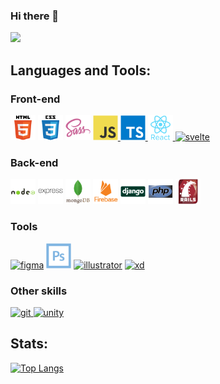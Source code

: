 ### Hi there 👋

<a href="https://clement-renou.web.app/">
 <img src="https://img.shields.io/badge/My_portfolio-critical?style=for-the-badge&logo=about.me&logoColor=white"/>
</a>

## Languages and Tools: 

### Front-end

<p align="left">
 <a href="https://www.w3.org/html/" target="_blank"> <img src="https://raw.githubusercontent.com/devicons/devicon/master/icons/html5/html5-original-wordmark.svg" alt="html5" width="40" height="40"/></a>
  <a href="https://www.w3schools.com/css/" target="_blank"> <img src="https://raw.githubusercontent.com/devicons/devicon/master/icons/css3/css3-original-wordmark.svg" alt="css3" width="40" height="40"/></a>
 <a href="https://sass-lang.com" target="_blank"><img src="https://raw.githubusercontent.com/devicons/devicon/master/icons/sass/sass-original.svg" alt="sass" width="40" height="40"/></a>
   <a href="https://developer.mozilla.org/en-US/docs/Web/JavaScript" target="_blank"> <img src="https://raw.githubusercontent.com/devicons/devicon/master/icons/javascript/javascript-original.svg" alt="javascript" width="40" height="40"/> </a>
 <a href="https://www.typescriptlang.org/" target="_blank"> <img src="https://raw.githubusercontent.com/devicons/devicon/master/icons/typescript/typescript-original.svg" alt="typescript" width="40" height="40"/> </a>
  <a href="https://reactjs.org/" target="_blank"> <img src="https://raw.githubusercontent.com/devicons/devicon/master/icons/react/react-original-wordmark.svg" alt="react" width="40" height="40"/> </a>
  <a href="https://svelte.dev" target="_blank"><img src="https://upload.wikimedia.org/wikipedia/commons/1/1b/Svelte_Logo.svg" alt="svelte" width="40" height="40"/> </a>
</p>

### Back-end

<p align="left">
 <a href="https://nodejs.org" target="_blank"><img src="https://raw.githubusercontent.com/devicons/devicon/master/icons/nodejs/nodejs-original-wordmark.svg" alt="nodejs" width="40" height="40"/></a>
  <a href="https://expressjs.com" target="_blank"><img src="https://raw.githubusercontent.com/devicons/devicon/master/icons/express/express-original-wordmark.svg" alt="expressjs" width="40" height="40"/></a>
 <a href="https://www.mongodb.com" target="_blank"><img src="https://raw.githubusercontent.com/devicons/devicon/master/icons/mongodb/mongodb-original-wordmark.svg" alt="mongodb" width="40" height="40"/></a>
 <a href="https://firebase.google.com" target="_blank"><img src="https://raw.githubusercontent.com/devicons/devicon/master/icons/firebase/firebase-plain-wordmark.svg" alt="firebase" width="40" height="40"/></a>
 <a href="https://www.djangoproject.com" target="_blank"><img src="https://raw.githubusercontent.com/devicons/devicon/master/icons/django/django-original.svg" alt="django" width="40" height="40"/></a>
 <a href="https://www.php.net" target="_blank"><img src="https://raw.githubusercontent.com/devicons/devicon/master/icons/php/php-original.svg" alt="php" width="40" height="40"/></a> 
  <a href="https://rubyonrails.org" target="_blank"><img src="https://raw.githubusercontent.com/devicons/devicon/master/icons/rails/rails-original-wordmark.svg" alt="rails" width="40" height="40"/></a>  
</p>

### Tools

<p align="left">
  <a href="https://www.figma.com/" target="_blank"><img src="https://www.vectorlogo.zone/logos/figma/figma-icon.svg" alt="figma" width="40" height="40"/></a>
  <a href="https://www.photoshop.com" target="_blank"><img src="https://raw.githubusercontent.com/devicons/devicon/master/icons/photoshop/photoshop-line.svg" alt="photoshop" width="40" height="40"/></a>
  <a href="https://www.adobe.com/in/products/illustrator.html" target="_blank"><img src="https://www.vectorlogo.zone/logos/adobe_illustrator/adobe_illustrator-icon.svg" alt="illustrator" width="40" height="40"/></a>    
  <a href="https://www.adobe.com/products/xd.html" target="_blank"><img src="https://cdn.worldvectorlogo.com/logos/adobe-xd.svg" alt="xd" width="40" height="40"/> </a>
</p>

### Other skills

<p align="left">    
  <a href="https://git-scm.com/" target="_blank"> <img src="https://www.vectorlogo.zone/logos/git-scm/git-scm-icon.svg" alt="git" width="40" height="40"/> </a>    
  <a href="https://unity.com/" target="_blank"> <img src="https://www.vectorlogo.zone/logos/unity3d/unity3d-icon.svg" alt="unity" width="40" height="40"/> </a> 
 </p>

## Stats:

[![Top Langs](https://github-readme-stats.vercel.app/api/top-langs/?username=flanb&layout=compact&theme=dark&show_icons=true&hide_border=true&count_private=true)](https://github.com/anuraghazra/github-readme-stats)
